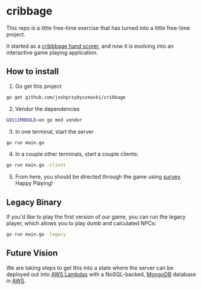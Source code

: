 # cribbage
This repo is a little free-time exercise that has turned into a little free-time project.

It started as a [cribbbage hand scorer](https://bicyclecards.com/how-to-play/cribbage/), and now it is evolving into an interactive game playing application.

## How to install

1. Go get this project

```bash
go get github.com/joshprzybyszewski/cribbage
```

2. Vendor the dependencies

```bash
GO111MODULE=on go mod vendor
```

3. In one terminal, start the server

```bash
go run main.go
```

4. In a couple other terminals, start a couple clients:

```bash
go run main.go -client
```

5. From here, you should be directed through the game using [survey](https://github.com/AlecAivazis/survey). Happy Playing!

## Legacy Binary
If you'd like to play the first version of our game, you can run the legacy player, which allows you to play dumb and calculated NPCs:
```bash
go run main.go -legacy
```

## Future Vision
We are taking steps to get this into a state where the server can be deployed out into [AWS Lambdas](https://aws.amazon.com/lambda/) with a NoSQL-backed, [MongoDB](https://www.mongodb.com/) database in [AWS](https://docs.aws.amazon.com/quickstart/latest/mongodb/overview.html).

